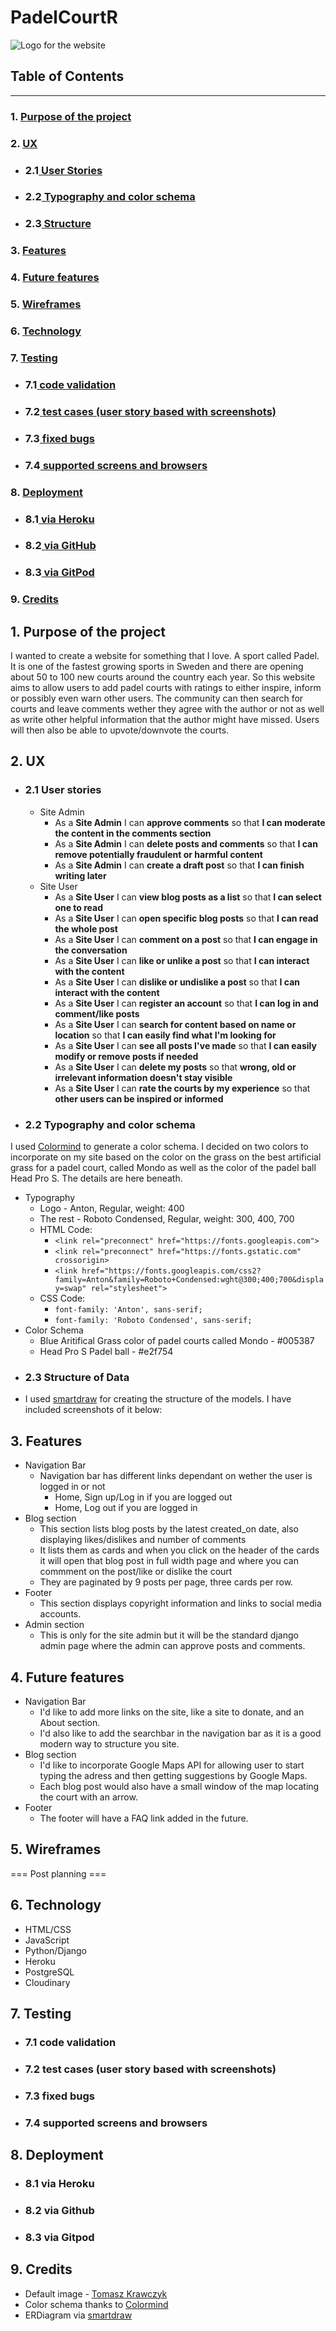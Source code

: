 # PadelCourtR
![Logo for the website]()

## Table of Contents
<hr>

### 1. [ Purpose of the project](#1-purpose-of-the-project)

### 2. [ UX](#2-ux)

- ### 2.1[ User Stories](#21-user-stories-1)
- ### 2.2[ Typography and color schema](#22-typography-and-color-schema-1)
- ### 2.3[ Structure](#23-structure-1)

### 3. [ Features](#3-features)

### 4. [ Future features](#4-future-features)

### 5. [ Wireframes](#5-wireframes)

### 6. [ Technology](#6-technology)

### 7. [ Testing](#7-testing)
- ### 7.1[ code validation](#71-code-validation-1)
- ### 7.2[ test cases (user story based with screenshots)](#72-test-cases-user-story-based-with-screenshots-1)
- ### 7.3[ fixed bugs](#73-fixed-bugs-1)
- ### 7.4[ supported screens and browsers](#74-supported-screens-and-browsers-1)

### 8. [ Deployment](#8-deployment)
- ### 8.1[ via Heroku](#81-via-heroku-1)
- ### 8.2[ via GitHub](#82-via-github-1)
- ### 8.3[ via GitPod](#83-via-gitpod-1)

### 9. [ Credits](#9-credits)

## 1. Purpose of the project
I wanted to create a website for something that I love. A sport called Padel. It is one of the fastest growing sports in Sweden and there are opening about 50 to 100 new courts around the country each year. So this website aims to allow users to add padel courts with ratings to either inspire, inform or possibly even warn other users. The community can then search for courts and leave comments wether they agree with the author or not as well as write other helpful information that the author might have missed. Users will then also be able to upvote/downvote the courts.

## 2. UX
- ### 2.1 User stories
    - Site Admin
        - As a **Site Admin** I can **approve comments** so that **I can moderate the content in the comments section**
        - As a **Site Admin** I can **delete posts and comments** so that **I can remove potentially fraudulent or harmful content**
        - As a **Site Admin** I can **create a draft post** so that **I can finish writing later**
    - Site User    
        - As a **Site User** I can **view blog posts as a list** so that **I can select one to read**
        - As a **Site User** I can **open specific blog posts** so that **I can read the whole post**
        - As a **Site User** I can **comment on a post** so that **I can engage in the conversation**
        - As a **Site User** I can **like or unlike a post** so that **I can interact with the content**
        - As a **Site User** I can **dislike or undislike a post** so that **I can interact with the content**
        - As a **Site User** I can **register an account** so that **I can log in and comment/like posts**
        - As a **Site User** I can **search for content based on name or location** so that **I can easily find what I'm looking for**
        - As a **Site User** I can **see all posts I've made** so that **I can easily modify or remove posts if needed**
        - As a **Site User** I can **delete my posts** so that **wrong, old or irrelevant information doesn't stay visible**
        - As a **Site User** I can **rate the courts by my experience** so that **other users can be inspired or informed**
- ### 2.2 Typography and color schema
I used [Colormind](http://colormind.io/bootstrap/) to generate a color schema. I decided on two colors to incorporate on my site based on the color on the grass on the best artificial grass for a padel court, called Mondo as well as the color of the padel ball Head Pro S. The details are here beneath. 
- Typography
    - Logo - Anton, Regular, weight: 400
    - The rest - Roboto Condensed, Regular, weight: 300, 400, 700
    - HTML Code:
        - ``` <link rel="preconnect" href="https://fonts.googleapis.com"> ```
        - ``` <link rel="preconnect" href="https://fonts.gstatic.com" crossorigin> ```
        - ``` <link href="https://fonts.googleapis.com/css2?family=Anton&family=Roboto+Condensed:wght@300;400;700&display=swap" rel="stylesheet"> ```
    - CSS Code:
        - ``` font-family: 'Anton', sans-serif; ```
        - ``` font-family: 'Roboto Condensed', sans-serif; ```
- Color Schema
    - Blue Aritifical Grass color of padel courts called Mondo - #005387
    - Head Pro S Padel ball - #e2f754
- ### 2.3 Structure of Data
- I used [smartdraw](https://www.smartdraw.com/) for creating the structure of the models. I have included screenshots of it below:

## 3. Features
- Navigation Bar
    - Navigation bar has different links dependant on wether the user is logged in or not
        -  Home, Sign up/Log in if you are logged out
        - Home, Log out if you are logged in
- Blog section
    - This section lists blog posts by the latest created_on date, also displaying likes/dislikes and number of comments
    - It lists them as cards and when you click on the header of the cards it will open that blog post in full width page and where you can commment on the post/like or dislike the court
    - They are paginated by 9 posts per page, three cards per row.
- Footer
    - This section displays copyright information and links to social media accounts.
- Admin section
    - This is only for the site admin but it will be the standard django admin page where the admin can approve posts and comments.


## 4. Future features
- Navigation Bar
    - I'd like to add more links on the site, like a site to donate, and an About section.
    - I'd also like to add the searchbar in the navigation bar as it is a good modern way to structure you site.
- Blog section
    - I'd like to incorporate Google Maps API for allowing user to start typing the adress and then getting suggestions by Google Maps.
    - Each blog post would also have a small window of the map locating the court with an arrow.
- Footer
    - The footer will have a FAQ link added in the future.

## 5. Wireframes

=== Post planning ===

## 6. Technology
- HTML/CSS
- JavaScript
- Python/Django
- Heroku
- PostgreSQL
- Cloudinary

## 7. Testing
- ### 7.1 code validation
- ### 7.2 test cases (user story based with screenshots)
- ### 7.3 fixed bugs
- ### 7.4 supported screens and browsers

## 8. Deployment
- ### 8.1 via Heroku
- ### 8.2 via Github
- ### 8.3 via Gitpod

## 9. Credits
 - Default image - [Tomasz Krawczyk](https://unsplash.com/photos/M2x3A8Q4JbY?utm_source=unsplash&utm_medium=referral&utm_content=creditShareLink)
 - Color schema thanks to [Colormind](http://colormind.io/bootstrap/)
 - ERDiagram via [smartdraw](https://www.smartdraw.com/)